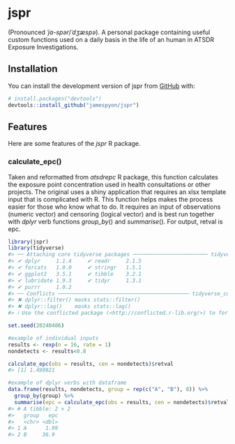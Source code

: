 
<!-- README.md is generated from README.Rmd. Please edit that file -->

# jspr

<!-- badges: start -->
<!-- badges: end -->

(Pronounced *ˈja-spər*/*ˈdʒæspə*). A personal package containing useful
custom functions used on a daily basis in the life of an human in ATSDR
Exposure Investigations.

## Installation

You can install the development version of jspr from
[GitHub](https://github.com/) with:

``` r
# install.packages("devtools")
devtools::install_github("jamespyon/jspr")
```

## Features

Here are some features of the *jspr* R package.

### calculate_epc()

Taken and reformatted from *atsdrepc* R package, this function
calculates the exposure point concentration used in health consultations
or other projects. The original uses a shiny application that requires
an xlsx template input that is complicated with R. This function helps
makes the process easier for those who know what to do. It requires an
input of observations (numeric vector) and censoring (logical vector)
and is best run together with *dplyr* verb functions *group_by*() and
*summarise*(). For output, retval is epc.

``` r
library(jspr)
library(tidyverse)
#> ── Attaching core tidyverse packages ──────────────────────── tidyverse 2.0.0 ──
#> ✔ dplyr     1.1.4     ✔ readr     2.1.5
#> ✔ forcats   1.0.0     ✔ stringr   1.5.1
#> ✔ ggplot2   3.5.1     ✔ tibble    3.2.1
#> ✔ lubridate 1.9.3     ✔ tidyr     1.3.1
#> ✔ purrr     1.0.2     
#> ── Conflicts ────────────────────────────────────────── tidyverse_conflicts() ──
#> ✖ dplyr::filter() masks stats::filter()
#> ✖ dplyr::lag()    masks stats::lag()
#> ℹ Use the conflicted package (<http://conflicted.r-lib.org/>) to force all conflicts to become errors

set.seed(20240406)

#example of individual inputs
results <- rexp(n = 16, rate = 1)
nondetects <- results<0.8

calculate_epc(obs = results, cen = nondetects)$retval
#> [1] 1.490921

#example of dplyr verbs with dataframe
data.frame(results, nondetects, group = rep(c("A", "B"), 8)) %>%
  group_by(group) %>%
  summarise(epc = calculate_epc(obs = results, cen = nondetects)$retval)
#> # A tibble: 2 × 2
#>   group   epc
#>   <chr> <dbl>
#> 1 A      1.99
#> 2 B     36.9
```
